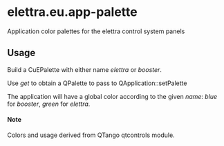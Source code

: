 # elettra.eu.app-palette
Application color palettes for the elettra control system panels

## Usage

Build a CuEPalette with either name *elettra* or *booster*.

Use *get* to obtain a QPalette to pass to QApplication::setPalette

The application will have a global color according to the given *name*:
*blue* for *booster*, *green* for *elettra*.


#### Note

Colors and usage derived from QTango qtcontrols module.
